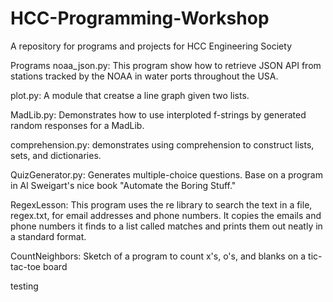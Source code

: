 # HCC-Programming-Workshop
A repository for programs and projects for HCC Engineering Society

Programs
noaa_json.py:  This program show how to retrieve JSON API from stations tracked by the NOAA in water ports throughout the USA. 

plot.py:  A module that creatse a line graph given two lists.

MadLib.py:   Demonstrates how to use interploted f-strings by generated random responses for a MadLib.

comprehension.py: demonstrates using comprehension to construct lists, sets, and dictionaries.

QuizGenerator.py: Generates multiple-choice questions.   Base on a program in Al Sweigart's nice book "Automate the Boring Stuff."

RegexLesson:  This program uses the re library to search the text in a file, regex.txt, for email addresses and phone numbers.  It copies
the emails and phone numbers it finds to a list called matches and prints them out neatly in a standard format. 

CountNeighbors:  Sketch of a program to count x's, o's, and blanks on a tic-tac-toe board

testing





